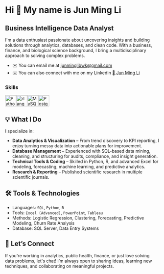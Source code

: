 Hi 👋 My name is Jun Ming Li
============================

Business Intelligence Data Analyst
----------------------------------

I'm a data enthusiast passionate about uncovering insights and building solutions through analytics, databases, and clean code. With a business, finance, and biological science background, I bring a multidisciplinary approach to solving complex problems.

* ✉️  You can email me at [junminglibwk@gmail.com](mailto:junminglibwk@gmail.com)
* ✉️  You can also connect with me on my LinkedIn [🔗 Jun Ming Li](https://www.linkedin.com/in/jun-ming-li-bwk/)

### Skills

<p align="left">
<a href="https://www.python.org/" target="_blank" rel="noreferrer"><img src="https://raw.githubusercontent.com/danielcranney/readme-generator/main/public/icons/skills/python-colored.svg" width="36" height="36" alt="Python" /></a><a href="https://www.r-project.org/" target="_blank" rel="noreferrer"><img src="https://raw.githubusercontent.com/danielcranney/readme-generator/main/public/icons/skills/rlang-colored.svg" width="36" height="36" alt="rlang" /></a><a href="https://www.mysql.com/" target="_blank" rel="noreferrer"><img src="https://raw.githubusercontent.com/danielcranney/readme-generator/main/public/icons/skills/mysql-colored.svg" width="36" height="36" alt="MySQL" /></a><a href="https://www.postgresql.org/" target="_blank" rel="noreferrer"><img src="https://raw.githubusercontent.com/danielcranney/readme-generator/main/public/icons/skills/postgresql-colored.svg" width="36" height="36" alt="PostgreSQL" /></a>
</p>


## 💡 What I Do
I specialize in:
- **Data Analytics & Visualization** – From trend discovery to KPI reporting, I enjoy turning messy data into actionable plans for improvement.
- **Database Management** – Experienced with SQL-based data mining, cleaning, and structuring for audits, compliance, and insight generation.
- **Technical Tools & Coding** – Skilled in Python, R, and advanced Excel for modeling, forecasting, machine learning, and predictive analytics.
- **Research & Reporting** – Published scientific research in multiple scientific journals.

## 🛠️ Tools & Technologies
- Languages: `SQL`, `Python`, `R`
- Tools: `Excel (Advanced)`, `PowerPoint`, `Tableau`
- Methods: Logistic Regression, Clustering, Forecasting, Predictive Modeling, Churn Rate Analysis
- Database: SQL Server, Data Entry Systems 


## 🚀 Let’s Connect
If you're working in analytics, public health, finance, or just love solving data problems, let's chat! I’m always open to sharing ideas, learning new techniques, and collaborating on meaningful projects.

